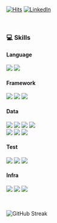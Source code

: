 [![Hits](https://hits.seeyoufarm.com/api/count/incr/badge.svg?url=https%3A%2F%2Fgithub.com%2Fsjiwon&count_bg=%23C83D4E&title_bg=%23555555&icon=&icon_color=%23E7E7E7&title=hits&edge_flat=false)](https://hits.seeyoufarm.com)
[![LinkedIn](https://img.shields.io/badge/LinkedIn-0077b5?style=flat-square&logo=linkedin&logoColor=white&link=https://www.linkedin.com/in/sjiwon-dev/)](https://www.linkedin.com/in/sjiwon-dev)

<br>

### 💻 Skills

#### Language
<p align="left">
  <img src="https://img.shields.io/badge/JAVA-0085CA?style=flat&logo=OpenJDK&logoColor=white">
  <img src="https://img.shields.io/badge/Kotlin-7F52FF?style=flat&logo=Kotlin&logoColor=white">
</p>

#### Framework
<p align="left">
  <img src="https://img.shields.io/badge/Spring Boot-6DB33F?style=flat&logo=Spring Boot&logoColor=white">
  <img src="https://img.shields.io/badge/Spring MVC-6DB33F?style=flat&logo=Spring Boot&logoColor=white">
  <img src="https://img.shields.io/badge/Spring Security-6DB33F?style=flat&logo=Spring Security&logoColor=white">
</p>

#### Data
<p align="left">
  <img src="https://img.shields.io/badge/JPA(Hibernate)-A5915F?style=flat&logo=Hibernate&logoColor=white">
  <img src="https://img.shields.io/badge/QueryDsl-0769AD?style=flat&logo=quora&logoColor=white">
  <img src="https://img.shields.io/badge/Kotlin JDSL-7F52FF?style=flat&logo=Kotlin&logoColor=white">
  <img src="https://img.shields.io/badge/jOOQ-4B5562?style=flat&logo=joplin&logoColor=white">
  <br>
  <img src="https://img.shields.io/badge/MySQL-4479A1?style=flat&logo=MySQL&logoColor=white">
  <img src="https://img.shields.io/badge/Flyway-CC0200?style=flat&logo=Flyway&logoColor=white">
  <img src="https://img.shields.io/badge/Redis-DC382D?style=flat&logo=Redis&logoColor=white">
</p>

#### Test
<p align="left">
  <img src="https://img.shields.io/badge/JUnit5-25A162?style=flat&logo=JUnit5&logoColor=white">
  <img src="https://img.shields.io/badge/Kotest-648B1A?style=flat&logo=airindia&logoColor=white">
  <img src="https://img.shields.io/badge/TestContainers-4285F4?style=flat&logo=googlecontaineroptimizedos&logoColor=white">
</p>

#### Infra
<p align="left">
  <img src="https://img.shields.io/badge/Github Actions-1A2477?style=flat&logo=Github Actions&logoColor=white">
  <img src="https://img.shields.io/badge/Docker-2496ED?style=flat&logo=Docker&logoColor=white">
  <img src="https://img.shields.io/badge/AWS-FDC43E?style=flat&logo=Amazon%20AWS&logoColor=white">
</p>

<br>

![GitHub Streak](https://github-readme-streak-stats.herokuapp.com?user=sjiwon)

